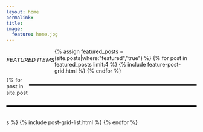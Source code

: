 ```yaml
---
layout: home
permalink:
title:
image:
  feature: home.jpg
---
```

<div style="clear: both;">
  <h6 style="font-size:15px; float:left">FEATURED ITEMS</h6>
  <h6 style="width:88%;height:4px;background:black;float:right;"> </h6>
</div>

<div class="tiles">
{% assign featured_posts = (site.posts|where:"featured","true") %}
{% for post in featured_posts limit:4 %}
    {% include feature-post-grid.html %}
{% endfor %}
</div>

<h6 style="width:100%;height:4px;background:black;float:right;"> </h6>

<div class="tiles">
{% for post in site.posts %}
	{% include post-grid-list.html %}
{% endfor %}
</div><!-- /.tiles -->
